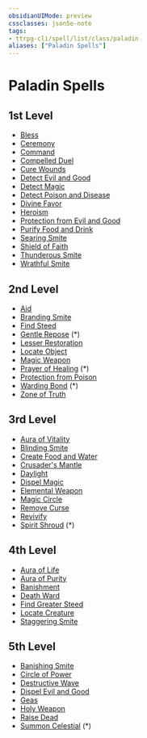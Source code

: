 ```yaml
---
obsidianUIMode: preview
cssclasses: json5e-note
tags:
- ttrpg-cli/spell/list/class/paladin
aliases: ["Paladin Spells"]
---
```

# Paladin Spells

## 1st Level

- [Bless](bless "PHB")
- [Ceremony](ceremony-xge "XGE")
- [Command](command "PHB")
- [Compelled Duel](compelled-duel "PHB")
- [Cure Wounds](cure-wounds "PHB")
- [Detect Evil and Good](detect-evil-and-good "PHB")
- [Detect Magic](detect-magic "PHB")
- [Detect Poison and Disease](detect-poison-and-disease "PHB")
- [Divine Favor](divine-favor "PHB")
- [Heroism](heroism "PHB")
- [Protection from Evil and Good](protection-from-evil-and-good "PHB")
- [Purify Food and Drink](purify-food-and-drink "PHB")
- [Searing Smite](searing-smite "PHB")
- [Shield of Faith](shield-of-faith "PHB")
- [Thunderous Smite](thunderous-smite "PHB")
- [Wrathful Smite](wrathful-smite "PHB")

## 2nd Level

- [Aid](aid "PHB")
- [Branding Smite](branding-smite "PHB")
- [Find Steed](find-steed "PHB")
- [Gentle Repose](gentle-repose "PHB") (\*)
- [Lesser Restoration](lesser-restoration "PHB")
- [Locate Object](locate-object "PHB")
- [Magic Weapon](magic-weapon "PHB")
- [Prayer of Healing](prayer-of-healing "PHB") (\*)
- [Protection from Poison](protection-from-poison "PHB")
- [Warding Bond](warding-bond "PHB") (\*)
- [Zone of Truth](zone-of-truth "PHB")

## 3rd Level

- [Aura of Vitality](aura-of-vitality "PHB")
- [Blinding Smite](blinding-smite "PHB")
- [Create Food and Water](create-food-and-water "PHB")
- [Crusader's Mantle](crusaders-mantle "PHB")
- [Daylight](daylight "PHB")
- [Dispel Magic](dispel-magic "PHB")
- [Elemental Weapon](elemental-weapon "PHB")
- [Magic Circle](magic-circle "PHB")
- [Remove Curse](remove-curse "PHB")
- [Revivify](revivify "PHB")
- [Spirit Shroud](spirit-shroud-tce "TCE") (\*)

## 4th Level

- [Aura of Life](aura-of-life "PHB")
- [Aura of Purity](aura-of-purity "PHB")
- [Banishment](banishment "PHB")
- [Death Ward](death-ward "PHB")
- [Find Greater Steed](find-greater-steed-xge "XGE")
- [Locate Creature](locate-creature "PHB")
- [Staggering Smite](staggering-smite "PHB")

## 5th Level

- [Banishing Smite](banishing-smite "PHB")
- [Circle of Power](circle-of-power "PHB")
- [Destructive Wave](destructive-wave "PHB")
- [Dispel Evil and Good](dispel-evil-and-good "PHB")
- [Geas](geas "PHB")
- [Holy Weapon](holy-weapon-xge "XGE")
- [Raise Dead](raise-dead "PHB")
- [Summon Celestial](summon-celestial-tce "TCE") (\*)